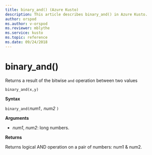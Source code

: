```yaml
---
title: binary_and() (Azure Kusto)
description: This article describes binary_and() in Azure Kusto.
author: orspod
ms.author: v-orspod
ms.reviewer: mblythe
ms.service: kusto
ms.topic: reference
ms.date: 09/24/2018
---
```

# binary_and()

Returns a result of the bitwise `and` operation between two values

    binary_and(x,y)	

**Syntax**

`binary_and(`*num1*`,` *num2* `)`

**Arguments**

* *num1*, *num2*: long numbers.

**Returns**

Returns logical AND operation on a pair of numbers: num1 & num2.